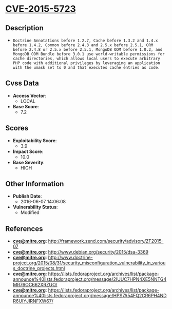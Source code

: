 
# [CVE-2015-5723](http://framework.zend.com/security/advisory/ZF2015-07)

## Description

- `Doctrine Annotations before 1.2.7, Cache before 1.3.2 and 1.4.x before 1.4.2, Common before 2.4.3 and 2.5.x before 2.5.1, ORM before 2.4.8 or 2.5.x before 2.5.1, MongoDB ODM before 1.0.2, and MongoDB ODM Bundle before 3.0.1 use world-writable permissions for cache directories, which allows local users to execute arbitrary PHP code with additional privileges by leveraging an application with the umask set to 0 and that executes cache entries as code.`

## Cvss Data

- **Access Vector**:
  - LOCAL
- **Base Score**:
  - 7.2

## Scores

- **Exploitability Score**:
  - 3.9
- **Impact Score**:
  - 10.0
- **Base Severity**:
  - HIGH

## Other Information

- **Publish Date**:
  - 2016-06-07 14:06:08
- **Vulnerability Status**:
  - Modified

## References

- **cve@mitre.org**: http://framework.zend.com/security/advisory/ZF2015-07
- **cve@mitre.org**: http://www.debian.org/security/2015/dsa-3369
- **cve@mitre.org**: http://www.doctrine-project.org/2015/08/31/security_misconfiguration_vulnerability_in_various_doctrine_projects.html
- **cve@mitre.org**: https://lists.fedoraproject.org/archives/list/package-announce%40lists.fedoraproject.org/message/2IUUC7HPN4XE5NNTG4MR76OC662XRZUO/
- **cve@mitre.org**: https://lists.fedoraproject.org/archives/list/package-announce%40lists.fedoraproject.org/message/HPS7A54FQ2CR6PH4NDR6UIYJIRNFXW67/
